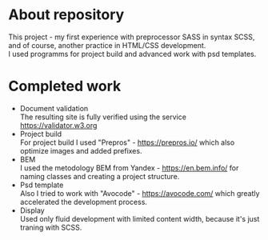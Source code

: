 # About repository
This project - my first experience with preprocessor SASS in syntax SCSS, and of course, another practice in HTML/CSS development.  
I used programms for project build and advanced work with psd templates.   
# Completed work
* Document validation  
The resulting site is fully verified using the service https://validator.w3.org
* Project build  
For project build I used "Prepros" - https://prepros.io/ which also optimize images and added prefixes.
* BEM  
I used the metodology BEM from Yandex - https://en.bem.info/ for naming classes and creating a project structure.  
* Psd template  
Also I tried to work with "Avocode" - https://avocode.com/ which greatly accelerated the development process.
* Display  
Used only fluid development with limited content width, because it's just traning with SCSS.

